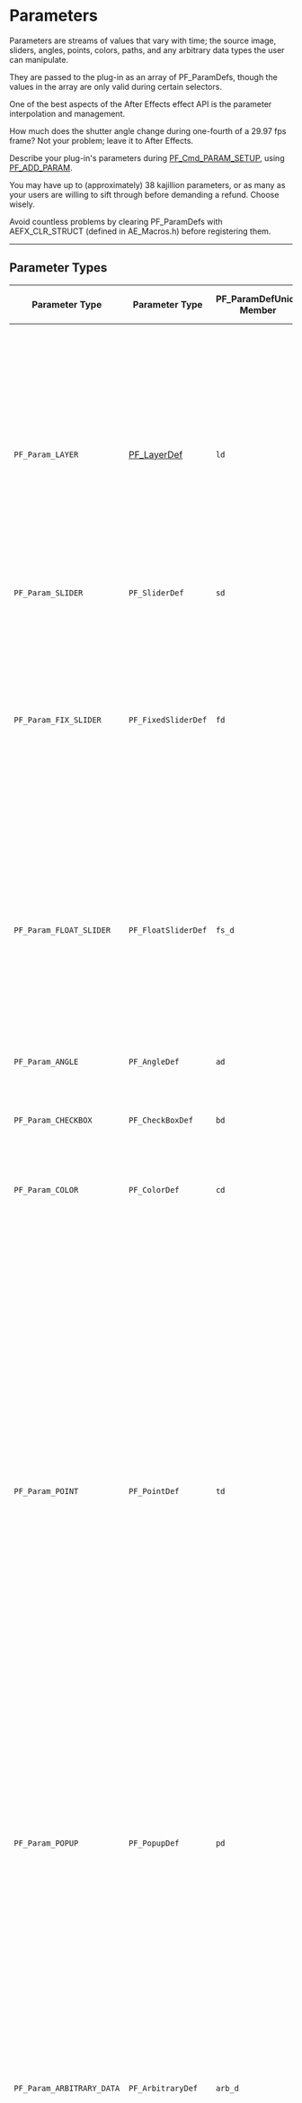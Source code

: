 # Parameters

Parameters are streams of values that vary with time; the source image, sliders, angles, points, colors, paths, and any arbitrary data types the user can manipulate.

They are passed to the plug-in as an array of PF_ParamDefs, though the values in the array are only valid during certain selectors.

One of the best aspects of the After Effects effect API is the parameter interpolation and management.

How much does the shutter angle change during one-fourth of a 29.97 fps frame? Not your problem; leave it to After Effects.

Describe your plug-in's parameters during [PF_Cmd_PARAM_SETUP](command-selectors.md#global-selectors), using [PF_ADD_PARAM](../effect-details/interaction-callback-functions.md#interaction-callbacks).

You may have up to (approximately) 38 kajillion parameters, or as many as your users are willing to sift through before demanding a refund. Choose wisely.

Avoid countless problems by clearing PF_ParamDefs with AEFX_CLR_STRUCT (defined in AE_Macros.h) before registering them.

---

## Parameter Types

| **Parameter Type**                              | **Parameter Type**                                            | **PF_ParamDefUnion Member**   | **Param Value Data Type**   | **Description**                                                                                                                                                                                                                                                                                                                                                                                                                                                                                                                                                                                                                                                                                                                                                                                                                                                                                                                                                                                                                                                                                                                                                                 |
|-------------------------------------------------|---------------------------------------------------------------|-------------------------------|-----------------------------|---------------------------------------------------------------------------------------------------------------------------------------------------------------------------------------------------------------------------------------------------------------------------------------------------------------------------------------------------------------------------------------------------------------------------------------------------------------------------------------------------------------------------------------------------------------------------------------------------------------------------------------------------------------------------------------------------------------------------------------------------------------------------------------------------------------------------------------------------------------------------------------------------------------------------------------------------------------------------------------------------------------------------------------------------------------------------------------------------------------------------------------------------------------------------------|
| `PF_Param_LAYER`                                | [PF_LayerDef](PF_EffectWorld.md) | `ld`                          | `A_long`                    | Image and audio layers in the composition. All effects automatically have at least 1 layer parameter, param[0], the layer to which they are applied.<br/><br/>When used as effect parameters, these appear as a pull-down menu with which the user selects a layer within the current composition.<br/><br/>The pull-down menu contents are generated by After Effects.<br/><br/>NOTE: This is a reference to a layer which contains pixels and audio samples, not actual pixels and audio samples.                                                                                                                                                                                                                                                                                                                                                                                                                                                                                                                                                                                                                                                                             |
| `PF_Param_SLIDER`                               | `PF_SliderDef`                                                | `sd`                          | `long`                      | No longer used.                                                                                                                                                                                                                                                                                                                                                                                                                                                                                                                                                                                                                                                                                                                                                                                                                                                                                                                                                                                                                                                                                                                                                                 |
| `PF_Param_FIX_SLIDER`                           | `PF_FixedSliderDef`                                           | `fd`                          | `PF_Fixed`                  | Deprecated. For many years, we promoted fixed sliders. We now recommend `PF_Param_FLOAT_SLIDERs`.<br/><br/>The additional precision helps in many situations, and isn't as expensive as it once was. Plus, we're just tired of low byte / high byte silliness.<br/><br/>`FIX_SLIDERs` provide higher precision than `PF_Param_SLIDER`. Specify the UI decimal places independently.<br/>Ignore the low word of the `PF_Fixed` to get integral results.                                                                                                                                                                                                                                                                                                                                                                                                                                                                                                                                                                                                                                                                                                                          |
| `PF_Param_FLOAT_SLIDER`                         | `PF_FloatSliderDef`                                           | `fs_d`                        | `PF_FPLong`                 | Sliders represent numerical values. `FLOAT_SLIDERs` contain values for phase, precision, and curve tolerance for use by audio filters.<br/><br/>Specify a minimum and maximum value, and the user can move a slider or types a number to specify the setting.<br/><br/>`PF_Param_FLOAT_SLIDERs` also respond to slider flags discussed in [Audio Filters](../audio/audio-considerations.md#audio-considerations).                                                                                                                                                                                                                                                                                                                                                                                                                                                                                                                                                                                                                                                                                                                                                         |
| `PF_Param_ANGLE`                                | `PF_AngleDef`                                                 | `ad`                          | `PF_Fixed`                  | Angles in (fixed point) degrees, accurate to small fractions of a degree.<br/><br/>Users can specify multiple revolutions, resulting in values greater than 360.                                                                                                                                                                                                                                                                                                                                                                                                                                                                                                                                                                                                                                                                                                                                                                                                                                                                                                                                                                                                                |
| `PF_Param_CHECKBOX`                             | `PF_CheckBoxDef`                                              | `bd`                          | `PF_Boolean`                | `PF_ParamFlag_CANNOT_INTERP` is forced on for all checkboxes.                                                                                                                                                                                                                                                                                                                                                                                                                                                                                                                                                                                                                                                                                                                                                                                                                                                                                                                                                                                                                                                                                                                   |
| `PF_Param_COLOR`                                | `PF_ColorDef`                                                 | `cd`                          | `PF_Pixel`                  | RGB value (alpha is not used) that the user can choose either with the standard color picker or with an eye dropper tool.<br/><br/>For floating point accuracy, use [PF_ColorParamSuite1](../effect-details/parameters-floating-point-values.md#pf_colorparamsuite1) to retrieve the values.                                                                                                                                                                                                                                                                                                                                                                                                                                                                                                                                                                                                                                                                                                                                                                                                                                     |
| `PF_Param_POINT`                                | `PF_PointDef`                                                 | `td`                          | `PF_Fixed`                  | A two-dimensional point. The point provides x and y values in destination layer space.<br/><br/>The origin of the layer is the upper-left hand corner, with x increasing to the right, y increasing down.<br/><br/>Starting in CS5.5, for floating point accuracy, use [PF_PointParamSuite1](../effect-details/parameters-floating-point-values.md#pf_pointparamsuite1) to retrieve the values.<br/><br/>Dusty history lesson to follow: Prior to API specification version 12.1 (After Effects 4.0),<br/>the default value for the point was between 0 and 100 in fixed point with the radix point at bit 16 (i.e. standard fixed point).<br/><br/>Specifying (50,50) in fixed point yields the center of the image. The value you are returned for a point control is in absolute pixels with some number of bits of fixed point accuracy.<br/><br/>Thus, if you gave (50,50) as the default position and the user applied the effect to a 640 by 480 layer, the default value you would be sent would be (320, 240) in Fixed point.<br/><br/>Plug-ins which specify API versions before 12.1 will still get the old behavior. |
| `PF_Param_POPUP`                                | `PF_PopupDef`                                                 | `pd`                          | `A_long`                    | List of choices. Build a string in namesptr containing a list of (read-only) pop-up entries ("Entry1 / Entry2 / Entry3").<br/><br/>After Effects copies the data and creates a pop-up menu.<br/><br/>These entries cannot be modified once the parameter is added.<br/><br/>An entry of "(-" will result in a separator being drawn between previous and subsequent entries.                                                                                                                                                                                                                                                                                                                                                                                                                                                                                                                                                                                                                                                                                                                                                                                                    |
| `PF_Param_ARBITRARY_DATA`                       | `PF_ArbitraryDef`                                             | `arb_d`                       | `???`                       | Custom data type.<br/><br/>[Arbitrary Data Parameters](../effect-details/arbitrary-data-parameters.md) contain an ID (you can use more than one custom data type in a given effect),<br/>a default value (so After Effects knows what your data type should start as), and a handle to your actual parameter.<br/><br/>In AE, must specify either `PF_PUI_TOPIC` / `PF_PUI_CONTROL` or `PF_PUI_NO_ECW`.<br/><br/>In PPro 8.0 and later, it's okay to set none of those flags, which allows you to<br/>see the parameter's keyframe track on the right side of Effect Controls without creating a custom control.                                                                                                                                                                                                                                                                                                                                                                                                                                                                                                                       |
| `PF_Param_PATH`                                 | `PF_PathDef`                                                  | `path_d`                      | `PF_PathID`                 | Path parameters are references to masks applied to the same layer as the effect.<br/><br/>Path parameter data cannot be accessed directly; use [PF_PathQuerySuite1](../effect-details/working-with-paths.md#pf_pathquerysuite1) and [PF_PathDataSuite](../effect-details/working-with-paths.md#pf_pathdatasuite) to manage and inquire about paths.<br/><br/>`PF_PathDef.path_id` contains the index of the mask selected by the user.<br/><br/>A corresponding `AEGP_MaskRefH` can be obtained using `AEGP_GetLayerMaskByIndex` from [AEGP_MaskSuite6](../aegps/aegp-suites.md#aegp_masksuite6).                                                                                                                                                                                                                                                                                                                                                                                                                                                                                           |
| `PF_Param_GROUP_START`<br/>`PF_Param_GROUP_END` | (none)<br/>(none)                                             |                               |                             | Parameter groups (topics) organize parameters into sets.<br/><br/>Each group receives its own twirly and will be indented in the ECP relative to the neighboring parameters or groups.<br/><br/>One group can be nested within another.<br/><br/>Each twirly can be spun open or closed by the user, or programatically by the effect.<br/><br/>The effect may choose to have certain groups initialized with the twirly spun open, and others with the twirly spun closed.                                                                                                                                                                                                                                                                                                                                                                                                                                                                                                                                                                                                                                                                                                     |
| `PF_Param_BUTTON`                               | `PF_Button`                                                   | `button_d`                    | (no value)                  | A simple push button. Use [Parameter Supervision](../effect-details/parameter-supervision.md) to detect when the button is pressed.<br/><br/>New in CS5.5 to After Effects.                                                                                                                                                                                                                                                                                                                                                                                                                                                                                                                                                                                                                                                                                                                                                                                                                                                                                                                                                                 |
| `PF_Param_POINT_3D`                             | `PF_Point3D`                                                  | `point3d_d`                   | `PF_FpLong (3)`             | A three-dimensional point.<br/><br/>New in CS5.5. Unsupported in Premiere Pro.                                                                                                                                                                                                                                                                                                                                                                                                                                                                                                                                                                                                                                                                                                                                                                                                                                                                                                                                                                                                                                                                                                  |

---

## Slider Range Issues?

If your slider seems disabled but not grayed out, check the valid_min, slider_min, valid_max and slider_max fields. Is the param a `PF_Param_FIX_SLIDER`? If so, did you convert your mins and maxs to reasonable fixed values? If you're using the macros provided in AE_Macros.h, they're expecting to receive ints; passing fixed point values won't work.

---

## Point Parameter Origin

After Effects modifies any point parameter to account for origin offset, introduced by "upstream" effects that modify the output dimensions. Even if the ECP UI indicates the value of the point parameter is (0,0), the offset has already been factored in.

